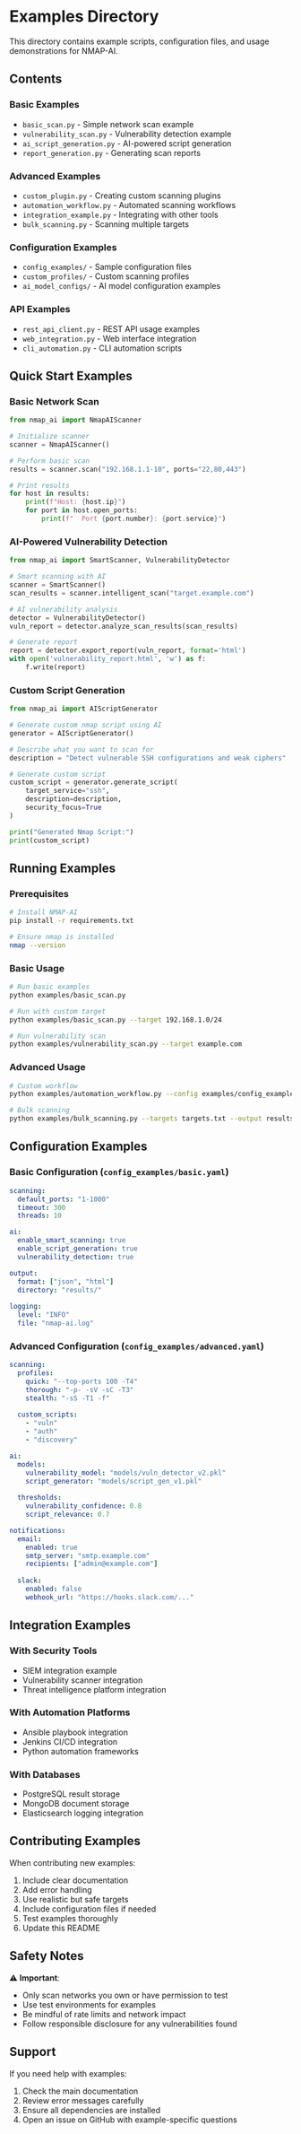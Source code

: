 # Examples Directory

This directory contains example scripts, configuration files, and usage demonstrations for NMAP-AI.

## Contents

### Basic Examples
- `basic_scan.py` - Simple network scan example
- `vulnerability_scan.py` - Vulnerability detection example  
- `ai_script_generation.py` - AI-powered script generation
- `report_generation.py` - Generating scan reports

### Advanced Examples
- `custom_plugin.py` - Creating custom scanning plugins
- `automation_workflow.py` - Automated scanning workflows
- `integration_example.py` - Integrating with other tools
- `bulk_scanning.py` - Scanning multiple targets

### Configuration Examples
- `config_examples/` - Sample configuration files
- `custom_profiles/` - Custom scanning profiles
- `ai_model_configs/` - AI model configuration examples

### API Examples
- `rest_api_client.py` - REST API usage examples
- `web_integration.py` - Web interface integration
- `cli_automation.py` - CLI automation scripts

## Quick Start Examples

### Basic Network Scan
```python
from nmap_ai import NmapAIScanner

# Initialize scanner
scanner = NmapAIScanner()

# Perform basic scan
results = scanner.scan("192.168.1.1-10", ports="22,80,443")

# Print results
for host in results:
    print(f"Host: {host.ip}")
    for port in host.open_ports:
        print(f"  Port {port.number}: {port.service}")
```

### AI-Powered Vulnerability Detection
```python
from nmap_ai import SmartScanner, VulnerabilityDetector

# Smart scanning with AI
scanner = SmartScanner()
scan_results = scanner.intelligent_scan("target.example.com")

# AI vulnerability analysis
detector = VulnerabilityDetector()
vuln_report = detector.analyze_scan_results(scan_results)

# Generate report
report = detector.export_report(vuln_report, format='html')
with open('vulnerability_report.html', 'w') as f:
    f.write(report)
```

### Custom Script Generation
```python
from nmap_ai import AIScriptGenerator

# Generate custom nmap script using AI
generator = AIScriptGenerator()

# Describe what you want to scan for
description = "Detect vulnerable SSH configurations and weak ciphers"

# Generate custom script
custom_script = generator.generate_script(
    target_service="ssh",
    description=description,
    security_focus=True
)

print("Generated Nmap Script:")
print(custom_script)
```

## Running Examples

### Prerequisites
```bash
# Install NMAP-AI
pip install -r requirements.txt

# Ensure nmap is installed
nmap --version
```

### Basic Usage
```bash
# Run basic examples
python examples/basic_scan.py

# Run with custom target
python examples/basic_scan.py --target 192.168.1.0/24

# Run vulnerability scan
python examples/vulnerability_scan.py --target example.com
```

### Advanced Usage
```bash
# Custom workflow
python examples/automation_workflow.py --config examples/config_examples/advanced.yaml

# Bulk scanning
python examples/bulk_scanning.py --targets targets.txt --output results/
```

## Configuration Examples

### Basic Configuration (`config_examples/basic.yaml`)
```yaml
scanning:
  default_ports: "1-1000"
  timeout: 300
  threads: 10

ai:
  enable_smart_scanning: true
  enable_script_generation: true
  vulnerability_detection: true

output:
  format: ["json", "html"]
  directory: "results/"
  
logging:
  level: "INFO"
  file: "nmap-ai.log"
```

### Advanced Configuration (`config_examples/advanced.yaml`)
```yaml
scanning:
  profiles:
    quick: "--top-ports 100 -T4"
    thorough: "-p- -sV -sC -T3"
    stealth: "-sS -T1 -f"
  
  custom_scripts:
    - "vuln"
    - "auth"
    - "discovery"

ai:
  models:
    vulnerability_model: "models/vuln_detector_v2.pkl"
    script_generator: "models/script_gen_v1.pkl"
  
  thresholds:
    vulnerability_confidence: 0.8
    script_relevance: 0.7

notifications:
  email:
    enabled: true
    smtp_server: "smtp.example.com"
    recipients: ["admin@example.com"]
  
  slack:
    enabled: false
    webhook_url: "https://hooks.slack.com/..."
```

## Integration Examples

### With Security Tools
- SIEM integration example
- Vulnerability scanner integration
- Threat intelligence platform integration

### With Automation Platforms
- Ansible playbook integration
- Jenkins CI/CD integration
- Python automation frameworks

### With Databases
- PostgreSQL result storage
- MongoDB document storage
- Elasticsearch logging integration

## Contributing Examples

When contributing new examples:

1. Include clear documentation
2. Add error handling
3. Use realistic but safe targets
4. Include configuration files if needed
5. Test examples thoroughly
6. Update this README

## Safety Notes

⚠️ **Important**: 
- Only scan networks you own or have permission to test
- Use test environments for examples
- Be mindful of rate limits and network impact
- Follow responsible disclosure for any vulnerabilities found

## Support

If you need help with examples:
1. Check the main documentation
2. Review error messages carefully
3. Ensure all dependencies are installed
4. Open an issue on GitHub with example-specific questions

